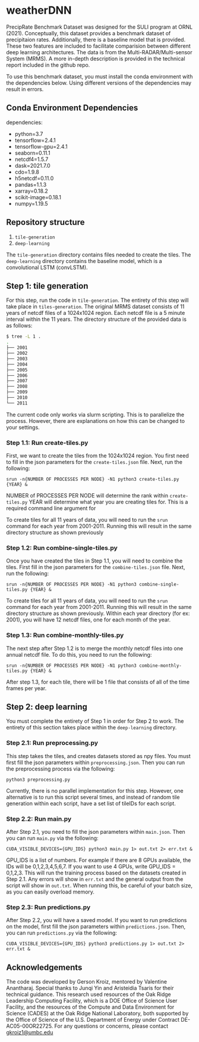 # weatherDNN
PrecipRate Benchmark Dataset was designed for the SULI program at ORNL (2021). Conceptually, this dataset provides a benchmark dataset of precipitaion rates. Additionally, there is a baseline model that is provided. These two features are included to facilitate comparision between different deep learning architectures. The data is from the Multi-RADAR/Multi-sensor System (MRMS). A more in-depth description is provided in the technical report included in the github repo.

To use this benchmark dataset, you must install the conda environment with the dependencies below. Using different versions of the dependencies may result in errors.


## Conda Environment Dependencies
dependencies:
  - python=3.7
  - tensorflow=2.4.1
  - tensorflow-gpu=2.4.1
  - seaborn=0.11.1
  - netcdf4=1.5.7
  - dask=2021.7.0
  - cdo=1.9.8
  - h5netcdf=0.11.0
  - pandas=1.1.3
  - xarray=0.18.2
  - scikit-image=0.18.1
  - numpy=1.19.5


## Repository structure
1) ```tile-generation```
2) ```deep-learning```

The ```tile-generation``` directory contains files needed to create the tiles. The ```deep-learning``` directory contains the baseline model, which is a convolutional LSTM (convLSTM).

## Step 1: tile generation 
For this step, run the code in ```tile-generation```. The entirety of this step will take place in ```tiles-generation```. The original MRMS dataset consists of 11 years of netcdf files of a 1024x1024 region. Each netcdf file is a 5 minute interval within the 11 years. The directory structure of the provided data is as follows:

```bash
$ tree -L 1 .
.
├── 2001
├── 2002
├── 2003
├── 2004
├── 2005
├── 2006
├── 2007
├── 2008
├── 2009
├── 2010
└── 2011
```

The current code only works via slurm scripting. This is to parallelize the process. However, there are explanations on how this can be changed to your settings.

### Step 1.1: Run create-tiles.py
First, we want to create the tiles from the 1024x1024 region. You first need to fill in the json parameters for the ```create-tiles.json``` file. Next, run the following:

```
srun -n{NUMBER OF PROCESSES PER NODE} -N1 python3 create-tiles.py {YEAR} &
```

NUMBER of PROCESSES PER NODE will determine the rank within ```create-tiles.py```
YEAR will determine what year you are creating tiles for. This is a required command line argument for 

To create tiles for all 11 years of data, you will need to run the ```srun``` command for each year from 2001-2011. Running this will result in the same directory structure as shown previously

### Step 1.2: Run combine-single-tiles.py
Once you have created the tiles in Step 1.1, you will need to combine the tiles. First fill in the json parameters for the ```combine-tiles.json``` file. Next, run the following:

```
srun -n{NUMBER OF PROCESSES PER NODE} -N1 python3 combine-single-tiles.py {YEAR} &
```

To create tiles for all 11 years of data, you will need to run the ```srun``` command for each year from 2001-2011. Running this will result in the same directory structure as shown previously. Within each year directory (for ex: 2001), you will have 12 netcdf files, one for each month of the year. 


### Step 1.3: Run combine-monthly-tiles.py
The next step after Step 1.2 is to merge the monthly netcdf files into one annual netcdf file. To do this, you need to run the following:

```
srun -n{NUMBER OF PROCESSES PER NODE} -N1 python3 combine-monthly-tiles.py {YEAR} &
```

After step 1.3, for each tile, there will be 1 file that consists of all of the time frames per year.


## Step 2: deep learning
You must complete the entirety of Step 1 in order for Step 2 to work. The entirety of this section takes place within the ```deep-learning``` directory.

### Step 2.1: Run preprocessing.py
This step takes the tiles, and creates datasets stored as npy files. You must first fill the json parameters within ```preprocessing.json```. Then you can run the preprocessing process via the following:

```
python3 preprocessing.py
```

Currently, there is no parallel implementation for this step. However, one alternative is to run this script several times, and instead of random tile generation within each script, have a set list of tileIDs for each script.

### Step 2.2: Run main.py
After Step 2.1, you need to fill the json parameters within ```main.json```.  Then you can run ```main.py``` via the following:

```
CUDA_VISIBLE_DEVICES={GPU_IDS} python3 main.py 1> out.txt 2> err.txt &
```

GPU_IDS is a list of numbers. For example if there are 8 GPUs available, the IDs will be 0,1,2,3,4,5,6,7. If you want to use 4 GPUs, write GPU_IDS = 0,1,2,3. 
This will run the training process based on the datasets created in Step 2.1. Any errors will show in ```err.txt``` and the general output from the script will show in ```out.txt```. When running this, be careful of your batch size, as you can easily overload memory.

### Step 2.3: Run predictions.py
After Step 2.2, you will have a saved model. If you want to run predictions on the model, first fill the json parameters within ```predictions.json```. Then, you can run ```predictions.py``` via the following:

```
CUDA_VISIBLE_DEVICES={GPU_IDS} python3 predictions.py 1> out.txt 2> err.txt &
```

## Acknowledgements

The code was developed by Gerson Kroiz, mentored by Valentine Anantharaj. Special thanks to Junqi Yin and Aristeidia Tsaris for their technical guidance. This research used resources of the Oak Ridge Leadership Computing Facility, which is a DOE Office of Science User Facility, and the resources of the Compute and Data Environment for Science (CADES) at the Oak Ridge National Laboratory, both supported by the Office of Science of the U.S. Department of Energy under Contract DE-AC05-00OR22725. For any questions or concerns, please contact gkroiz1@umbc.edu